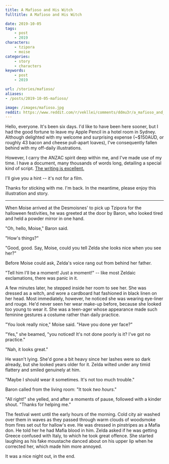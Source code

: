 ```yaml
---
title: A Mafioso and His Witch
fulltitle: A Mafioso and His Witch

date: 2019-10-05
tags:
    - post
    - 2019
characters:
    - tzipora
    - moise
categories:
    - story
    - characters
keywords:
    - post
    - 2019

url: /stories/mafioso/
aliases:
- /posts/2019-10-05-mafioso/

image: /images/mafioso.jpg
reddit: https://www.reddit.com/r/vekllei/comments/ddmu3r/a_mafioso_and_his_witch/
---
```

Hello, everyone. It's been six days. I'd like to have been here sooner, but I had the good fortune to leave my Apple Pencil in a hotel room in Sydney. Although delighted with my welcome and surprising expense (~$150AUD, or roughly 43 bacon and cheese pull-apart loaves), I've consequently fallen behind with my off-daily illustrations.

However, I carry the ANZAC spirit deep within me, and I've made use of my time. I have a document, many thousands of words long, detailing a special kind of script. [The writing is excellent.](https://imgur.com/lL3T32R)

I'll give you a hint -- it's not for a film.

Thanks for sticking with me. I'm back. In the meantime, please enjoy this illustration and story.

---
When Moise arrived at the Desmoisnes' to pick up Tzipora for the halloween festivities, he was greeted at the door by Baron, who looked tired and held a powder mirror in one hand.

"Oh, hello, Moise," Baron said.

"How's things?"

"Good, good. Say, Moise, could you tell Zelda she looks nice when you see her?"

Before Moise could ask, Zelda's voice rang out from behind her father.

"Tell him I'll be a moment! Just a moment!" -- like most Zeldaic exclamations, there was panic in it.

A few minutes later, he stepped inside her room to see her. She was dressed as a witch, and wore a cardboard hat fashioned in black linen on her head. Most immediately, however, he noticed she was wearing eye-liner and rouge. He'd never seen her wear make-up before, because she looked too young to wear it. She was a teen-ager whose appearance made such feminine gestures a costume rather than daily practice.

"You look really nice," Moise said. "Have you done yer face?"

"Yes," she beamed, "you noticed! It's not done poorly is it? I've got no practice."

"Nah, it looks great."

He wasn't lying. She'd gone a bit heavy since her lashes were so dark already, but she looked years older for it. Zelda wilted under any timid flattery and smiled genuinely at him.

"Maybe I should wear it sometimes. It's not too much trouble."

Baron called from the living room: "It took *two hours*."

"All right!" she yelled, and after a moments of pause, followed with a kinder shout. "Thanks for helping me."

The festival went until the early hours of the morning. Cold city air washed over them in waves as they passed through warm clouds of woodsmoke from fires set out for hallow's eve. He was dressed in pinstripes as a Mafia don. He told her he had Mafia blood in him. Zelda asked if he was getting Greece confused with Italy, to which he took great offence. She started laughing as his fake moustache danced about on his upper lip when he corrected her, which made him more annoyed.

It was a nice night out, in the end.
